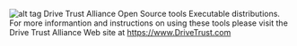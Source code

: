 ![alt tag](https://avatars0.githubusercontent.com/u/13870012?v=3&s=200)
Drive Trust Alliance Open Source tools Executable distributions.
For more informantion and instructions on using these tools please visit
the Drive Trust Alliance Web site at https://www.DriveTrust.com
